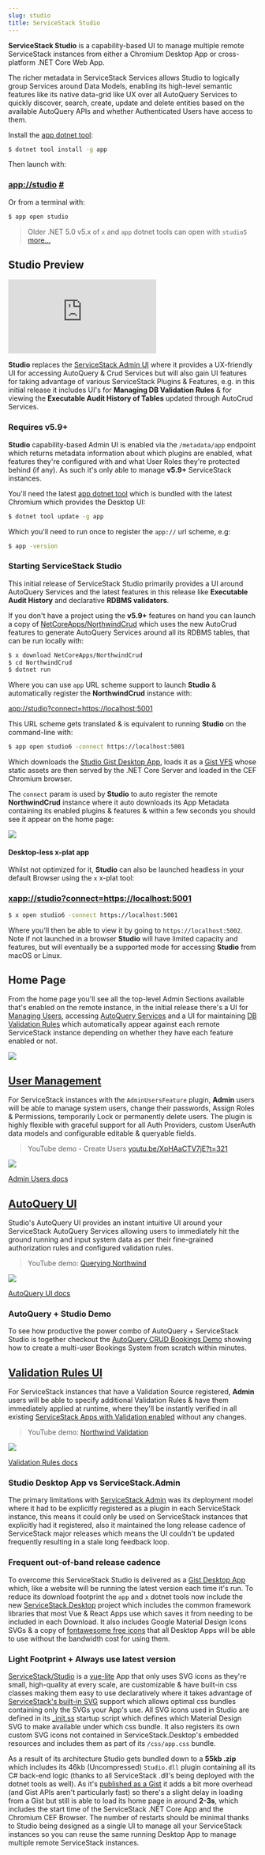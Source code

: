 ```yaml
---
slug: studio
title: ServiceStack Studio
---
```


**ServiceStack Studio**  is a capability-based UI to manage multiple remote ServiceStack instances from either a Chromium Desktop App or cross-platform .NET Core Web App. 

The richer metadata in ServiceStack Services allows Studio to logically group Services around Data Models, enabling its high-level semantic features like its native data-grid like UX over all AutoQuery Services to quickly discover, search, create, update and delete entities based on the available AutoQuery APIs and whether Authenticated Users have access to them.

Install the [app dotnet tool](/netcore-windows-desktop): 

```bash
$ dotnet tool install -g app
```

Then launch with:

<h3 id="app-studio" class="my-4" tabindex="-1"><a href="app://studio">app://studio</a> 
<a class="header-anchor" href="#app-studio" aria-hidden="true">#</a></h3>

Or from a terminal with:

```bash
$ app open studio
```

> Older .NET 5.0 v5.x of `x` and `app` dotnet tools can open with `studio5` [more...](https://forums.servicestack.net/t/studio-desktop-app-switch/10342)

## Studio Preview

<iframe class="video-hd" src="https://www.youtube.com/embed/kN7371bqUII" frameborder="0" allow="autoplay; encrypted-media" allowfullscreen></iframe>

**Studio** replaces the [ServiceStack Admin UI](https://github.com/ServiceStack/Admin) where it provides a UX-friendly UI for accessing AutoQuery & Crud Services but will also gain UI features for taking advantage of various ServiceStack Plugins & Features, e.g. in this initial release it includes UI's for **Managing DB Validation Rules** & for viewing the **Executable Audit History of Tables** updated through AutoCrud Services.

### Requires v5.9+

**Studio** capability-based Admin UI is enabled via the `/metadata/app` endpoint which returns metadata information about which plugins are enabled, what features they're configured with and what User Roles they're protected behind (if any). As such it's only able to manage **v5.9+** ServiceStack instances.

You'll need the latest [app dotnet tool](/netcore-windows-desktop) which is bundled with the latest Chromium which provides the Desktop UI:

```bash
$ dotnet tool update -g app
```

Which you'll need to run once to register the `app://` url scheme, e.g:

```bash
$ app -version
```

### Starting ServiceStack Studio

This initial release of ServiceStack Studio primarily provides a UI around AutoQuery Services and the latest features in this release like **Executable Audit History** and declarative **RDBMS validators**.

If you don't have a project using the **v5.9+** features on hand you can launch a copy of [NetCoreApps/NorthwindCrud](https://github.com/NetCoreApps/NorthwindCrud) which uses the new AutoCrud features to generate AutoQuery Services around all its RDBMS tables, that can be run locally with:

```bash
$ x download NetCoreApps/NorthwindCrud
$ cd NorthwindCrud
$ dotnet run
```

Where you can use `app` URL scheme support to launch **Studio** & automatically register the **NorthwindCrud** instance with:

<p><a href="app://studio?connect=https://localhost:5001">app://studio?connect=https://localhost:5001</a></p>

This URL scheme gets translated & is equivalent to running **Studio** on the command-line with:

```bash
$ app open studio6 -connect https://localhost:5001
```

Which downloads the [Studio Gist Desktop App](https://gist.github.com/gistlyn/d8e7a56027ed6ec3060d9a9896931909), loads it as a [Gist VFS](/virtual-file-system#gistvirtualfiles) whose static assets are then served by the .NET Core Server and loaded in the CEF Chromium browser.

The `connect` param is used by **Studio** to auto register the remote **NorthwindCrud** instance where it auto downloads its App Metadata containing its enabled plugins & features & within a few seconds you should see it appear on the home page:

![](https://raw.githubusercontent.com/ServiceStack/docs/master/docs/images/release-notes/v5.9/studio-home.png)

#### Desktop-less x-plat app

Whilst not optimized for it, **Studio** can also be launched headless in your default Browser using the `x` x-plat tool:

<h3 class="my-4"><a href="xapp://studio?connect=https://localhost:5001">xapp://studio?connect=https://localhost:5001</a></h3>

```bash
$ x open studio6 -connect https://localhost:5001
```

Where you'll then be able to view it by going to `https://localhost:5002`. Note if not launched in a browser **Studio** will have limited capacity and features, but will eventually be a supported mode for accessing **Studio** from macOS or Linux.

## Home Page

From the home page you'll see all the top-level Admin Sections available that's enabled on the remote instance, in the initial release there's a UI for [Managing Users](/studio-users), accessing [AutoQuery Services](/studio-autoquery) and a UI for maintaining [DB Validation Rules](/studio-validation-rules) which automatically appear against each remote ServiceStack instance depending on whether they have each feature enabled or not.

![](https://raw.githubusercontent.com/ServiceStack/docs/master/docs/images/studio/studio-home.png)

## [User Management](/studio-users)

For ServiceStack instances with the `AdminUsersFeature` plugin, **Admin** users will be able to manage system users, change their passwords, Assign Roles & Permissions, temporarily Lock or permanently delete users. The plugin is highly flexible with graceful support for all Auth Providers, custom UserAuth data models and configurable editable & queryable fields.

> YouTube demo - Create Users [youtu.be/XpHAaCTV7jE?t=321](https://youtu.be/XpHAaCTV7jE?t=321)

[![](https://raw.githubusercontent.com/ServiceStack/docs/master/docs/images/studio/bookings-crud-screenshot.png)](https://youtu.be/XpHAaCTV7jE?t=321)

[Admin Users docs](/studio-users)

## [AutoQuery UI](/studio-autoquery)

Studio's AutoQuery UI provides an instant intuitive UI around your ServiceStack AutoQuery Services allowing users to immediately hit the ground running and input system data as per their fine-grained authorization rules and configured validation rules.

> YouTube demo: [Querying Northwind](https://youtu.be/2FFRLxs7orU?t=16)

[![](https://raw.githubusercontent.com/ServiceStack/docs/master/docs/images/release-notes/v5.9/autoquery-noauth.png)](https://youtu.be/2FFRLxs7orU?t=16)

[AutoQuery UI docs](/studio-autoquery)

### AutoQuery + Studio Demo

To see how productive the power combo of AutoQuery + ServiceStack Studio is together checkout the [AutoQuery CRUD Bookings Demo](/autoquery-crud-bookings) showing how to create a multi-user Bookings System from scratch within minutes.

## [Validation Rules UI](/studio-validation-rules)

For ServiceStack instances that have a Validation Source registered, **Admin** users will be able to specify additional Validation Rules & have them immediately applied at runtime, where they'll be instantly verified in all existing [ServiceStack Apps with Validation enabled](/world-validation) without any changes.

> YouTube demo: [Northwind Validation](https://youtu.be/2FFRLxs7orU?t=75)

[![](https://raw.githubusercontent.com/ServiceStack/docs/master/docs/images/release-notes/v5.9/studio-validator-property.png)](https://youtu.be/2FFRLxs7orU?t=75)

[Validation Rules docs](/studio-validation-rules)

### Studio Desktop App vs ServiceStack.Admin

The primary limitations with [ServiceStack Admin](https://github.com/ServiceStack/Admin) was its deployment model where it had to be explicitly registered as a plugin in each ServiceStack instance, this means it could only be used on ServiceStack instances that explicitly had it registered, also it maintained the long release cadence of ServiceStack major releases which means the UI couldn't be updated frequently resulting in a stale long feedback loop.

### Frequent out-of-band release cadence

To overcome this ServiceStack Studio is delivered as a [Gist Desktop App](https://sharpscript.net/docs/gist-desktop-apps) which, like a website will be running the latest version each time it's run. To reduce its download footprint the `app` and `x` dotnet tools now include the new [ServiceStack.Desktop](https://github.com/ServiceStack/ServiceStack/tree/master/src/ServiceStack.Desktop) project which includes the common framework libraries that most Vue & React Apps use which saves it from needing to be included in each Download. It also includes Google Material Design Icons SVGs & a copy of [fontawesome free icons](https://fontawesome.com/how-to-use/on-the-web/setup/hosting-font-awesome-yourself) that all Desktop Apps will be able to use without the bandwidth cost for using them.

### Light Footprint + Always use latest version

[ServiceStack/Studio](https://github.com/ServiceStack/Studio) is a [vue-lite](https://github.com/NetCoreTemplates/vue-lite) App that only uses SVG icons as they're small, high-quality at every scale, are customizable & have built-in css classes making them easy to use declaratively where it takes advantage of [ServiceStack's built-in SVG](/svg) support which allows optimal css bundles containing only the SVGs your App's use. All SVG icons used in Studio are defined in its [_init.ss](https://github.com/ServiceStack/Studio/blob/master/wwwroot/_init.ss) startup script which defines which Material Design SVG to make available under which css bundle. It also registers its own custom SVG icons not contained in ServiceStack.Desktop's embedded resources and includes them as part of its `/css/app.css` bundle.

As a result of its architecture Studio gets bundled down to a **55kb .zip** which includes its 46kb (Uncompressed) `Studio.dll` plugin containing all its C# back-end logic (thanks to all ServiceStack .dll's being deployed with the dotnet tools as well). As it's [published as a Gist](https://gist.github.com/gistlyn/d8e7a56027ed6ec3060d9a9896931909) it adds a bit more overhead (and Gist APIs aren't particularly fast) so there's a slight delay in loading from a Gist but still is able to load its home page in around **2-3s**, which includes the start time of the ServiceStack .NET Core App and the Chromium CEF Browser. The number of restarts should be minimal thanks to Studio being designed as a single UI to manage all your ServiceStack instances so you can reuse the same running Desktop App to manage multiple remote ServiceStack instances.
